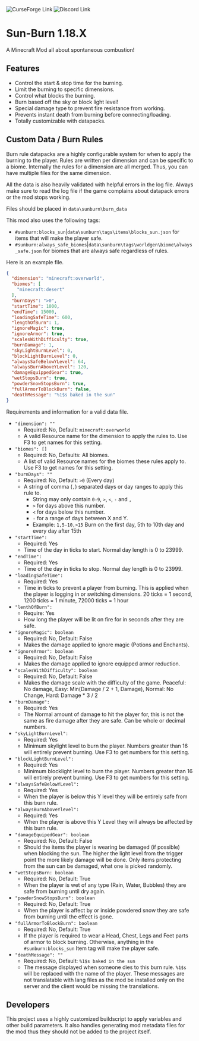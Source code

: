 <img alt="CurseForge Link" src="https://img.shields.io/badge/CurseForge-%23F16436?logo=curseforge&logoColor=white&link=https%3A%2F%2Fwww.curseforge.com%2Fminecraft%2Fmc-mods%2Fsun-burn">

<img alt="Discord Link" src="https://img.shields.io/badge/DoubleDoorDevelopment-%235865F2?logo=discord&logoColor=white&link=https%3A%2F%2Fdiscord.gg%2FM5uRF25">


# Sun-Burn 1.18.X

A Minecraft Mod all about spontaneous combustion!

## Features

* Control the start & stop time for the burning.
* Limit the burning to specific dimensions.
* Control what blocks the burning.
* Burn based off the sky or block light level!
* Special damage type to prevent fire resistance from working.
* Prevents instant death from burning before connecting/loading.
* Totally customizable with datapacks.

## Custom Data / Burn Rules

Burn rule datapacks are a highly configurable system for when to apply the burning to the player.
Rules are written per dimension and can be specific to a biome. Internally the rules for a dimension
are all merged. Thus, you can have multiple files for the same dimension.

All the data is also heavily validated with helpful errors in the log file. Always make sure to read the log
file if the game complains about datapack errors or the mod stops working.

Files should be placed in `data\sunburn\burn_data`

This mod also uses the following tags:

* `#sunburn:blocks_sun`|`data\sunburn\tags\items\blocks_sun.json` for items that will make the player safe.
* `#sunburn:always_safe_biomes`|`data\sunburn\tags\worldgen\biome\always_safe.json` for biomes that are always safe
  regardless of rules.

Here is an example file.

```json
{
  "dimension": "minecraft:overworld",
  "biomes": [
    "minecraft:desert"
  ],
  "burnDays": ">0",
  "startTime": 1000,
  "endTime": 15000,
  "loadingSafeTime": 600,
  "lengthOfBurn": 1,
  "ignoreMagic": true,
  "ignoreArmor": true,
  "scalesWithDifficulty": true,
  "burnDamage": 1,
  "skyLightBurnLevel": 0,
  "blockLightBurnLevel": 0,
  "alwaysSafeBelowYLevel": 64,
  "alwaysBurnAboveYLevel": 120,
  "damageEquippedGear": true,
  "wetStopsBurn": true,
  "powderSnowStopsBurn": true,
  "fullArmorToBlockBurn": false,
  "deathMessage": "%1$s baked in the sun"
}
```

Requirements and information for a valid data file.

* `"dimension": ""`
  * Required: No, Default: `minecraft:overworld`
  * A valid Resource name for the dimension to apply the rules to. Use F3 to get names for this setting.
* `"biomes": []`
  * Required: No, Defaults: All biomes.
  * A list of valid Resource names for the biomes these rules apply to. Use F3 to get names for this setting.
* `"burnDays": ""`
  * Required: No, Default: `>0` (Every day)
  * A string of comma (`,`) separated days or day ranges to apply this rule to.
    * String may only contain `0-9`, `>`, `<`, `-` and `,`
    * `>` for days above this number.
    * `<` for days below this number.
    * `-` for a range of days between X and Y.
    * Example: `1,5-10,>15` Burn on the first day, 5th to 10th day and every day after 15th
* `"startTime":`
  * Required: Yes
  * Time of the day in ticks to start. Normal day length is 0 to 23999.
* `"endTime":`
  * Required: Yes
  * Time of the day in ticks to stop. Normal day length is 0 to 23999.
* `"loadingSafeTime":`
  * Required: Yes
  * Time in ticks to prevent a player from burning. This is applied when the player is logging in or switching
    dimensions. 20 ticks = 1 second, 1200 ticks = 1 minute, 72000 ticks = 1 hour
* `"lenthOfBurn":`
  * Require: Yes
  * How long the player will be lit on fire for in seconds after they are safe.
* `"ignoreMagic": boolean`
  * Required: No, Default: False
  * Makes the damage applied to ignore magic (Potions and Enchants).
* `"ignoreArmor": boolean`
  * Required: No, Default: False
  * Makes the damage applied to ignore equipped armor reduction.
* `"scalesWithDifficulty": boolean`
  * Required: No, Default: False
  * Makes the damage scale with the difficulty of the game. Peaceful: No damage, Easy: Min(Damage / 2 + 1, Damage),
    Normal: No Change, Hard: Damage * 3 / 2
* `"burnDamage":`
  * Required: Yes
  * The Normal amount of damage to hit the player for, this is not the same as fire damage after they are safe. Can be
    whole or decimal numbers.
* `"skyLightBurnLevel":`
  * Required: Yes
  * Minimum skylight level to burn the player. Numbers greater than 16 will entirely prevent burning. Use F3 to get
    numbers for this setting.
* `"blockLightBurnLevel":`
  * Required: Yes
  * Minimum blocklight level to burn the player. Numbers greater than 16 will entirely prevent burning. Use F3 to get
    numbers for this setting.
* `"alwaysSafeBelowYLevel":`
  * Required: Yes
  * When the player is below this Y level they will be entirely safe from this burn rule.
* `"alwaysBurnAboveYlevel":`
  * Required: Yes
  * When the player is above this Y Level they will always be affected by this burn rule.
* `"damageEquipedGear": boolean`
  * Required: No, Default: False
  * Should the items the player is wearing be damaged (if possible) when blocking the sun. The higher the light level
    from the trigger point the more likely damage will be done. Only items protecting from the sun can be damaged, what
    one is picked randomly.
* `"wetStopsBurn: boolean`
  * Required: No, Default: True
  * When the player is wet of any type (Rain, Water, Bubbles) they are safe from burning until dry again.
* `"powderSnowStopsBurn": boolean`
  * Required: No, Default: True
  * When the player is affect by or inside powdered snow they are safe from burning until the effect is gone.
* `"fullArmorToBlockBurn": boolean`
  * Required: No, Default: True
  * If the player is required to wear a Head, Chest, Legs and Feet parts of armor to block burning. Otherwise, anything
    in the `#sunburn:blocks_sun` Item tag will make the player safe.
* `"deathMessage": ""`
  * Required: No, Default: `%1$s baked in the sun`
  * The message displayed when someone dies to this burn rule. `%1$s` will be replaced with the name of the player.
    These messages are not translatable with lang files as the mod be installed only on the server and the client would
    be missing the translations.

## Developers

This project uses a highly customized buildscript to apply variables and other build parameters.
It also handles generating mod metadata files for the mod thus they should not be added to the project itself.
